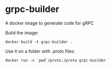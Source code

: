 grpc-builder
============

A docker image to generate code for gRPC

Build the image:

```
docker build -t grpc-builder .
```

Use it on a folder with .proto files:

```
docker run -v `pwd`/proto:/proto grpc-builder
```
